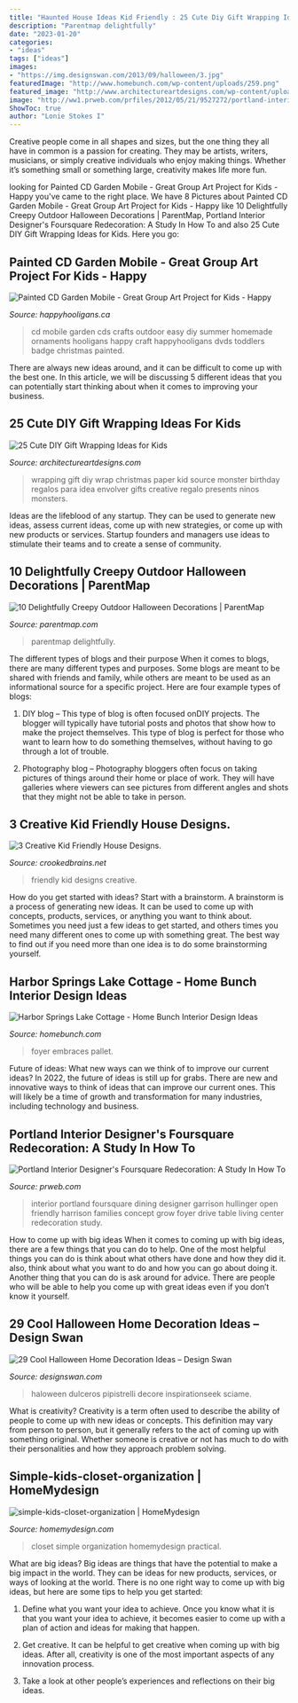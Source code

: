 ```yaml
---
title: "Haunted House Ideas Kid Friendly : 25 Cute Diy Gift Wrapping Ideas For Kids"
description: "Parentmap delightfully"
date: "2023-01-20"
categories:
- "ideas"
tags: ["ideas"]
images:
- "https://img.designswan.com/2013/09/halloween/3.jpg"
featuredImage: "http://www.homebunch.com/wp-content/uploads/259.png"
featured_image: "http://www.architectureartdesigns.com/wp-content/uploads/2013/12/2147.jpg"
image: "http://ww1.prweb.com/prfiles/2012/05/21/9527272/portland-interior-design-5.jpg"
ShowToc: true
author: "Lonie Stokes I"
---
```



Creative people come in all shapes and sizes, but the one thing they all have in common is a passion for creating. They may be artists, writers, musicians, or simply creative individuals who enjoy making things. Whether it’s something small or something large, creativity makes life more fun.

	

		
looking for Painted CD Garden Mobile - Great Group Art Project for Kids - Happy you've came to the right place. We have 8 Pictures about Painted CD Garden Mobile - Great Group Art Project for Kids - Happy like 10 Delightfully Creepy Outdoor Halloween Decorations | ParentMap, Portland Interior Designer&#039;s Foursquare Redecoration: A Study In How To and also 25 Cute DIY Gift Wrapping Ideas for Kids. Here you go:
		
    
## Painted CD Garden Mobile - Great Group Art Project For Kids - Happy

<img loading=lazy src="https://cdn.happyhooligans.ca/wp-content/uploads/2018/07/CD-Garden-Mobile-Happy-Hooligans-.jpg" onerror="this.onerror=null;this.src='https://tse4.mm.bing.net/th?id=OIP.-dsIxt0sB12xKsbEknXN-wAAAA&amp;pid=15.1';" alt="Painted CD Garden Mobile - Great Group Art Project for Kids - Happy">

_Source: happyhooligans.ca_

>cd mobile garden cds crafts outdoor easy diy summer homemade ornaments hooligans happy craft happyhooligans dvds toddlers badge christmas painted. 

	

There are always new ideas around, and it can be difficult to come up with the best one. In this article, we will be discussing 5 different ideas that you can potentially start thinking about when it comes to improving your business.

    
## 25 Cute DIY Gift Wrapping Ideas For Kids

<img loading=lazy src="http://www.architectureartdesigns.com/wp-content/uploads/2013/12/2147.jpg" onerror="this.onerror=null;this.src='https://tse3.mm.bing.net/th?id=OIP.7XB1CO9xfenbMsdLw1x5MQHaLH&amp;pid=15.1';" alt="25 Cute DIY Gift Wrapping Ideas for Kids">

_Source: architectureartdesigns.com_

>wrapping gift diy wrap christmas paper kid source monster birthday regalos para idea envolver gifts creative regalo presents ninos monsters. 

	

Ideas are the lifeblood of any startup. They can be used to generate new ideas, assess current ideas, come up with new strategies, or come up with new products or services. Startup founders and managers use ideas to stimulate their teams and to create a sense of community.

    
## 10 Delightfully Creepy Outdoor Halloween Decorations | ParentMap

<img loading=lazy src="https://www.parentmap.com/sites/default/files/styles/1180x660_scaled_cropped/public/2020-10/mausoleumdoorway.jpg?itok=SwvJ0w9a" onerror="this.onerror=null;this.src='https://tse1.mm.bing.net/th?id=OIP.UrQ4b8O3KhkhLLqLZCyZ-QHaEJ&amp;pid=15.1';" alt="10 Delightfully Creepy Outdoor Halloween Decorations | ParentMap">

_Source: parentmap.com_

>parentmap delightfully. 

	

The different types of blogs and their purpose
When it comes to blogs, there are many different types and purposes. Some blogs are meant to be shared with friends and family, while others are meant to be used as an informational source for a specific project. Here are four example types of blogs: 
1. DIY blog – This type of blog is often focused onDIY projects. The blogger will typically have tutorial posts and photos that show how to make the project themselves. This type of blog is perfect for those who want to learn how to do something themselves, without having to go through a lot of trouble. 

2. Photography blog – Photography bloggers often focus on taking pictures of things around their home or place of work. They will have galleries where viewers can see pictures from different angles and shots that they might not be able to take in person.

    
## 3 Creative Kid Friendly House Designs.

<img loading=lazy src="http://2.bp.blogspot.com/-sMD7e77mxlk/TdDNNsFlT5I/AAAAAAAA6DE/2yiuHgjnblY/s1600/4.jpg" onerror="this.onerror=null;this.src='https://tse4.mm.bing.net/th?id=OIP.iyk7WMLT43DgncEDb8UJpQHaE8&amp;pid=15.1';" alt="3 Creative Kid Friendly House Designs.">

_Source: crookedbrains.net_

>friendly kid designs creative. 

	

How do you get started with ideas?
Start with a brainstorm. A brainstorm is a process of generating new ideas. It can be used to come up with concepts, products, services, or anything you want to think about. Sometimes you need just a few ideas to get started, and others times you need many different ones to come up with something great. The best way to find out if you need more than one idea is to do some brainstorming yourself.

    
## Harbor Springs Lake Cottage - Home Bunch Interior Design Ideas

<img loading=lazy src="http://www.homebunch.com/wp-content/uploads/259.png" onerror="this.onerror=null;this.src='https://tse4.mm.bing.net/th?id=OIP.K83YV463q8yTrWWxpQ60CQHaLS&amp;pid=15.1';" alt="Harbor Springs Lake Cottage - Home Bunch Interior Design Ideas">

_Source: homebunch.com_

>foyer embraces pallet. 

	

Future of ideas: What new ways can we think of to improve our current ideas?
In 2022, the future of ideas is still up for grabs. There are new and innovative ways to think of ideas that can improve our current ones. This will likely be a time of growth and transformation for many industries, including technology and business.

    
## Portland Interior Designer&#039;s Foursquare Redecoration: A Study In How To

<img loading=lazy src="http://ww1.prweb.com/prfiles/2012/05/21/9527272/portland-interior-design-5.jpg" onerror="this.onerror=null;this.src='https://tse1.mm.bing.net/th?id=OIP.i6csrn_TmwQM2pYXiWb4JgHaE9&amp;pid=15.1';" alt="Portland Interior Designer&#039;s Foursquare Redecoration: A Study In How To">

_Source: prweb.com_

>interior portland foursquare dining designer garrison hullinger open friendly harrison families concept grow foyer drive table living center redecoration study. 

	

How to come up with big ideas
When it comes to coming up with big ideas, there are a few things that you can do to help. One of the most helpful things you can do is think about what others have done and how they did it. also, think about what you want to do and how you can go about doing it. Another thing that you can do is ask around for advice. There are people who will be able to help you come up with great ideas even if you don’t know it yourself.

    
## 29 Cool Halloween Home Decoration Ideas – Design Swan

<img loading=lazy src="https://img.designswan.com/2013/09/halloween/3.jpg" onerror="this.onerror=null;this.src='https://tse4.mm.bing.net/th?id=OIP.O9z4-a3tPzSbULZ8mBprmQHaJ3&amp;pid=15.1';" alt="29 Cool Halloween Home Decoration Ideas – Design Swan">

_Source: designswan.com_

>haloween dulceros pipistrelli decore inspirationseek sciame. 

	

What is creativity?
Creativity is a term often used to describe the ability of people to come up with new ideas or concepts. This definition may vary from person to person, but it generally refers to the act of coming up with something original. Whether someone is creative or not has much to do with their personalities and how they approach problem solving.

    
## Simple-kids-closet-organization | HomeMydesign

<img loading=lazy src="https://homemydesign.com/wp-content/uploads/2014/02/simple-kids-closet-organization.jpg" onerror="this.onerror=null;this.src='https://tse2.mm.bing.net/th?id=OIP.x4rPwoKwy_M08r_OQdr3NAHaJ4&amp;pid=15.1';" alt="simple-kids-closet-organization | HomeMydesign">

_Source: homemydesign.com_

>closet simple organization homemydesign practical. 

	

What are big ideas?
Big ideas are things that have the potential to make a big impact in the world. They can be ideas for new products, services, or ways of looking at the world. There is no one right way to come up with big ideas, but here are some tips to help you get started:
1. Define what you want your idea to achieve. Once you know what it is that you want your idea to achieve, it becomes easier to come up with a plan of action and ideas for making that happen.

2. Get creative. It can be helpful to get creative when coming up with big ideas. After all, creativity is one of the most important aspects of any innovation process.

3. Take a look at other people’s experiences and reflections on their big ideas.

